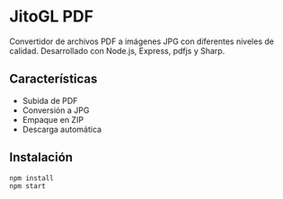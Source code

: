 # JitoGL PDF

Convertidor de archivos PDF a imágenes JPG con diferentes niveles de calidad. Desarrollado con Node.js, Express, pdfjs y Sharp.

## Características

- Subida de PDF
- Conversión a JPG
- Empaque en ZIP
- Descarga automática

## Instalación

```bash
npm install
npm start


